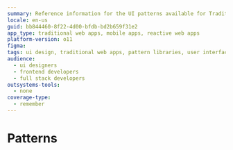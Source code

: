 ```yaml
---
summary: Reference information for the UI patterns available for Traditional Web Apps.
locale: en-us
guid: bb844460-8f22-4d00-bfdb-bd2b659f31e2
app_type: traditional web apps, mobile apps, reactive web apps
platform-version: o11
figma:
tags: ui design, traditional web apps, pattern libraries, user interface guidelines, design systems
audience:
  - ui designers
  - frontend developers
  - full stack developers
outsystems-tools:
  - none
coverage-type:
  - remember
---
```


# Patterns
